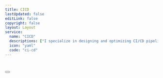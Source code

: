 ```yaml
---
title: CICD
lastUpdated: false
editLink: false
copyright: false
layout: Layout
service:
  name: "CICD"
  descriptions: ["I specialize in designing and optimizing CI/CD pipelines to streamline your software delivery process. Utilizing tools like Jenkins, GitLab CI, <a href='https://github.com/heartstchr/heartstchr.github.io/actions/workflows/vuepress-deploy.yml' target='_blank'>Github Actions</a> I automate builds, tests, and deployments for faster, more reliable releases.","My expertise in scripting and Infrastructure as Code (IaC) enhances efficiency and scalability, allowing your development team to focus on innovation. Whether you're starting from scratch or refining existing workflows, I deliver tailored solutions that boost productivity and quality in your software projects."]
  icon: "yaml"
  code: "ci-cd"
---
```

<div class="shadow-1 col-12 p-0 overflow-hidden" itemscope itemtype="https://schema.org/SoftwareApplication">
    <div class="px-4 m-2">
        <div class="text-4xl font-bold mb-4">
          <h2 itemprop="name" class="text-4xl">
            <img v-if="$frontmatter.service.icon" :src="`https://cdn.simpleicons.org/${$frontmatter.service.icon}`" :alt="$frontmatter.service.name" style="width: 28px;" loading="lazy" fetchpriority="high" class="mr-2"/>
          </h2>
        </div>
        <Image v-if="$frontmatter.service.code" :src="`/img/service/${$frontmatter.service.code}.webp`" class="" :alt="$frontmatter.service.name" width="100%"/>
        <div class="my-4 flex flex-column gap-2 line-height-3">
          <div itemprop="name" v-for= "(description, index) in $frontmatter.service.descriptions" >
            <div v-html="description"></div>
          </div>
          <a :href="`mailto:jiwan.cse@gmail.com?subject=Inquiry : $frontmatter.service.name Services`" size="large" class="flex justify-content-center text-center no-underline mt-4" aria-label="Send an Email"> 
            <Button label="Book Now!" icon="pi pi-briefcase" severity="primary" raised rounded />
          </a>
        </div>
    </div>
</div>

